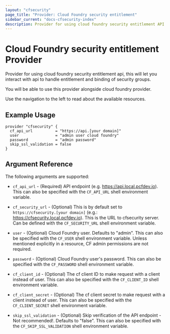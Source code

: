 ```yaml
---
layout: "cfsecurity"
page_title: "Provider: Cloud Foundry security entitlement"
sidebar_current: "docs-cfsecurity-index"
description: Provider for using cloud foundry security entitlement API.
---
```


# Cloud Foundry security entitlement Provider

Provider for using cloud foundry security entitlement api, this will let you interact with api to handle entitlement and binding of security groups.

You will be able to use this provider alongside cloud foundry provider.

Use the navigation to the left to read about the available resources.

## Example Usage

```hcl
provider "cfsecurity" {
  cf_api_url          = "https://api.[your domain]"
  user                = "admin user cloud foundry"
  password            = "admin password"
  skip_ssl_validation = false
}
```

## Argument Reference

The following arguments are supported:

* `cf_api_url` - (Required) API endpoint (e.g. https://api.local.pcfdev.io). This can also be specified with the `CF_API_URL` shell environment variable.

* `cf_security_url` - (Optional) This is by default set to `https://cfsecurity.[your domain]` (e.g.: https://cfsecurity.local.pcfdev.io). This is the URL to cfsecurity server. Can be defined with the `CF_SECURITY_URL` shell environment variable.

* `user` - (Optional) Cloud Foundry user. Defaults to "admin". This can also be specified with the `CF_USER` shell environment variable.
  Unless mentioned explicitly in a resource, CF admin permissions are not required.

* `password` - (Optional) Cloud Foundry user's password. This can also be specified with the `CF_PASSWORD` shell environment variable.

* `cf_client_id` - (Optional) The cf client ID to make request with a client instead of user. This can also be specified with the `CF_CLIENT_ID` shell environment variable.

* `cf_client_secret` - (Optional) The cf client secret to make request with a client instead of user. This can also be specified with the `CF_CLIENT_SECRET` shell environment variable.

* `skip_ssl_validation` - (Optional) Skip verification of the API endpoint - Not recommended!. Defaults to "false". This can also be specified with the `CF_SKIP_SSL_VALIDATION` shell environment variable.